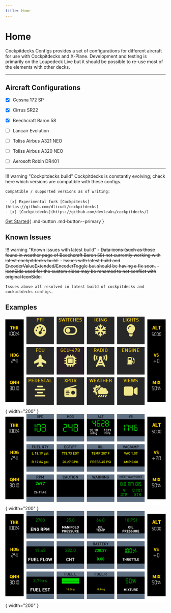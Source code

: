 ```yaml
---
title: Home
---
```


# Home

Cockpitdecks Configs provides a set of configurations for different aircraft for use with Cockpitdecks and X-Plane. Development and testing is primarily on the Loupedeck Live but it should be possible to re-use most of the elements with other decks.

---

## Aircraft Configurations

- [x] Cessna 172 SP
- [x] Cirrus SR22
- [x] Beechcraft Baron 58
- [ ] Lancair Evolution
- [ ] Toliss Airbus A321 NEO
- [ ] Toliss Airbus A320 NEO
- [ ] Aerosoft Robin DR401 


---

!!! warning "Cockpitdecks build"
    Cockpitdecks is constantly evolving; check here which versions are compatible with these configs.

    Compatible / supported versions as of writing:

    - [x] Experimental fork [Cockpitecks](https://github.com/dlicudi/cockpitdecks)
    - [x] [Cockpitdecks](https://github.com/devleaks/cockpitdecks/)


[Get Started](getting-started/installation.md){ .md-button .md-button--primary }

## Known Issues

!!! warning "Known issues with latest build"
    - ~~Data icons (such as those found in weather page of Beechcraft Baron 58) not currently working with latest cockpitdecks build.~~
    - ~~Issues with latest build and EncoderValueExtended/EncoderToggle but should be having a fix soon.~~
    - ~~IconSide used for the custom sides may be renamed to not conflict with original IconSide.~~

    Issues above all resolved in latest build of cockpitdecks and cockpitdecks-configs.

## Examples

![](./assets/images/cirrus-sr22/home.png){ width="200" }
![](./assets/images/cirrus-sr22/pfi.png){ width="200" }
![](./assets/images/cirrus-sr22/engine.png){ width="200" }



